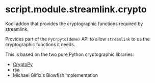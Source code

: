 script.module.streamlink.crypto
===============================

Kodi addon that provides the cryptographic functions required by streamlink.

Provides part of the `PyCrpyto(dome)` API to allow `streamlink` to us the 
cryptographic functions it needs.

This is based on the two pure Python cryptographic libraries:
 * [CryptoPy](https://pypi.python.org/pypi/cryptopy)
 * [rsa](https://pypi.python.org/pypi/rsa)
 * Michael Gilfix's Blowfish implementation
 